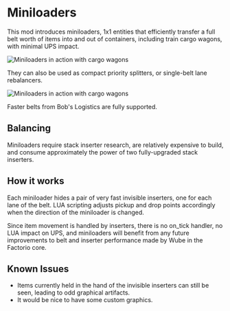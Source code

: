# Miniloaders

This mod introduces miniloaders, 1x1 entities that efficiently transfer a full
belt worth of items into and out of containers, including train cargo wagons,
with minimal UPS impact.

![Miniloaders in action with cargo wagons](https://github.com/mspielberg/factorio-miniloader/demo.gif)

They can also be used as compact priority splitters, or single-belt lane
rebalancers.

![Miniloaders in action with cargo wagons](https://github.com/mspielberg/factorio-miniloader/tricks.gif)

Faster belts from Bob's Logistics are fully supported.

## Balancing

Miniloaders require stack inserter research, are relatively expensive to build,
and consume approximately the power of two fully-upgraded stack inserters.

## How it works

Each miniloader hides a pair of very fast invisible inserters, one for each lane
of the belt.  LUA scripting adjusts pickup and drop points accordingly when the
direction of the miniloader is changed.

Since item movement is handled by inserters, there is no on_tick handler, no LUA
impact on UPS, and miniloaders will benefit from any future improvements to belt
and inserter performance made by Wube in the Factorio core.

## Known Issues

* Items currently held in the hand of the invisible inserters can still be seen,
  leading to odd graphical artifacts.
* It would be nice to have some custom graphics.
